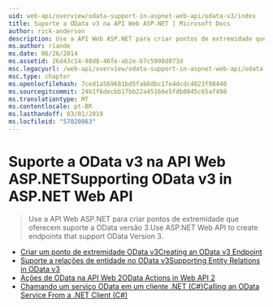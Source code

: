 ```yaml
---
uid: web-api/overview/odata-support-in-aspnet-web-api/odata-v3/index
title: Suporte a OData v3 na API Web ASP.NET | Microsoft Docs
author: rick-anderson
description: Use a API Web ASP.NET para criar pontos de extremidade que oferecem suporte a OData versão 3.
ms.author: riande
ms.date: 06/26/2014
ms.assetid: 26d43c14-98d8-46fe-ab2e-b7c5998d073d
msc.legacyurl: /web-api/overview/odata-support-in-aspnet-web-api/odata-v3
msc.type: chapter
ms.openlocfilehash: 7ced1a569681bd5fab6dbc17e4dcdc4023f98440
ms.sourcegitcommit: 24b1f6decbb17bb22a45166e5fdb0845c65af498
ms.translationtype: MT
ms.contentlocale: pt-BR
ms.lasthandoff: 03/01/2019
ms.locfileid: "57020863"
---
```

<a name="supporting-odata-v3-in-aspnet-web-api"></a><span data-ttu-id="bb0f2-103">Suporte a OData v3 na API Web ASP.NET</span><span class="sxs-lookup"><span data-stu-id="bb0f2-103">Supporting OData v3 in ASP.NET Web API</span></span>
====================
> <span data-ttu-id="bb0f2-104">Use a API Web ASP.NET para criar pontos de extremidade que oferecem suporte a OData versão 3.</span><span class="sxs-lookup"><span data-stu-id="bb0f2-104">Use ASP.NET Web API to create endpoints that support OData Version 3.</span></span>


- [<span data-ttu-id="bb0f2-105">Criar um ponto de extremidade OData v3</span><span class="sxs-lookup"><span data-stu-id="bb0f2-105">Creating an OData v3 Endpoint</span></span>](creating-an-odata-endpoint.md)
- [<span data-ttu-id="bb0f2-106">Suporte a relações de entidade no OData v3</span><span class="sxs-lookup"><span data-stu-id="bb0f2-106">Supporting Entity Relations in OData v3</span></span>](working-with-entity-relations.md)
- [<span data-ttu-id="bb0f2-107">Ações de OData na API Web 2</span><span class="sxs-lookup"><span data-stu-id="bb0f2-107">OData Actions in Web API 2</span></span>](odata-actions.md)
- [<span data-ttu-id="bb0f2-108">Chamando um serviço OData em um cliente .NET (C#)</span><span class="sxs-lookup"><span data-stu-id="bb0f2-108">Calling an OData Service From a .NET Client (C#)</span></span>](calling-an-odata-service-from-a-net-client.md)

